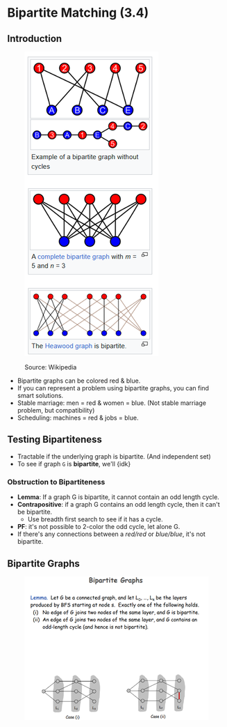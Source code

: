 # Bipartite Matching (3.4)

## Introduction

<figure><img src="../../../.gitbook/assets/image (663).png" alt=""><figcaption><p>Source: Wikipedia</p></figcaption></figure>

* Bipartite graphs can be colored red & blue.
* If you can represent a problem using bipartite graphs, you can find smart solutions.
* Stable marriage: men = red & women = blue. (Not stable marriage problem, but compatibility)
* Scheduling: machines = red & jobs = blue.

## Testing Bipartiteness

* Tractable if the underlying graph is bipartite. (And independent set)
* To see if graph `G` is **bipartite**, we'll {idk}

### Obstruction to Bipartiteness

* **Lemma**: If a graph G is bipartite, it cannot contain an odd length cycle.
* **Contrapositive**: if a graph G contains an odd length cycle, then it can't be bipartite.
  * Use breadth first search to see if it has a cycle.
* **PF**: it's not possible to 2-color the odd cycle, let alone G.
* If there's any connections between a _red/red_ or _blue/blue_, it's not bipartite.

## Bipartite Graphs

<figure><img src="../../../.gitbook/assets/image (1) (1) (1) (1) (1) (1) (1) (1) (1) (1) (1) (1) (1) (1) (1) (1) (1) (1) (1) (1) (1) (1).png" alt=""><figcaption></figcaption></figure>

